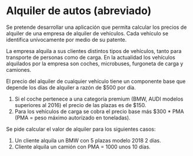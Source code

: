 # Alquiler de autos (abreviado)
Se pretende desarrollar una aplicación que permita calcular los precios de alquiler de una empresa de alquiler de vehículos. Cada vehículo se identifica unívocamente por medio de su patente.

La empresa alquila a sus clientes distintos tipos de vehículos, tanto para transporte de personas como de carga. En la actualidad los vehículos alquilados por la empresa son coches, microbuses, furgoneta de carga y camiones.

El precio del alquiler de cualquier vehículo tiene un componente base que depende los días de alquiler a razón de $500 por día.

1. Si el coche pertenece a una categoría premium (BMW, AUDI modelos superiores al 2016) el precio de las plazas es de $150.
2. Para los vehículos de carga se cobra el precio base más $300 * PMA (PMA = peso máximo autorizado en toneladas).

Se pide calcular el valor de alquiler para los siguientes casos:

1. Un cliente alquila un BMW con 5 plazas modelo 2018 2 días.
2. Cliente alquila un camión con PMA = 1000 unos 10 días.